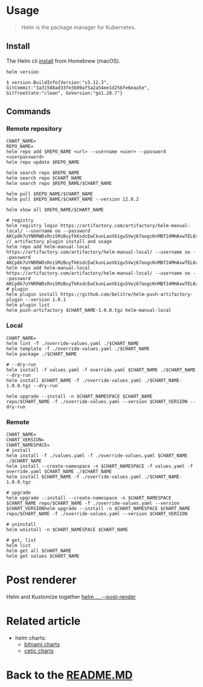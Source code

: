# Usage

> Helm is the package manager for Kubernetes.

## Install

The Helm cli [install][helm_install] from Homebrew (macOS).

```shell
helm version

$ version.BuildInfo{Version:"v3.12.3", GitCommit:"3a31588ad33fe3b89af5a2a54ee1d25bfe6eaa5e", GitTreeState:"clean", GoVersion:"go1.20.7"}
```

## Commands

### Remote repository

```shell
CHART_NAME=
REPO_NAME=
helm repo add $REPO_NAME <url> --username <user> --password <userpassword>
helm repo update $REPO_NAME

helm search repo $REPO_NAME
helm search repo $CHART_NAME
helm search repo $REPO_NAME/$CHART_NAME

helm pull $REPO_NAME/$CHART_NAME
helm pull $REPO_NAME/$CHART_NAME --version 12.8.2

helm show all $REPO_NAME/$CHART_NAME

# registry
helm registry login https://artifactory.com/artifactory/helm-manual-local/ --username oo --password AKCp8k7uYNRRWDsRniSMzBuyTkKsdcEwCkunLaoVb1gu5Vwj67oogcKnMBf24MHAxwTEL6x2f
// artifactory plugin install and usage
helm repo add helm-manual-local https://artifactory.com/artifactory/helm-manual-local/ --username oo --password AKCp8k7uYNRRWDsRniSMzBuyTkKsdcEwCkunLaoVb1gu5Vwj67oogcKnMBf24MHAxwTEL6x2f
helm repo add helm-manual-local https://artifactory.com/artifactory/helm-manual-local/ --username oo --password AKCp8k7uYNRRWDsRniSMzBuyTkKsdcEwCkunLaoVb1gu5Vwj67oogcKnMBf24MHAxwTEL6x2f
# plugin
helm plugin install https://github.com/belitre/helm-push-artifactory-plugin --version 1.0.1
helm plugin list
helm push-artifactory $CHART_NAME-1.0.0.tgz helm-manual-local
```

### Local

```shell
CHART_NAME=
helm lint -f ./override-values.yaml ./$CHART_NAME
helm template -f ./override-values.yaml ./$CHART_NAME
helm package ./$CHART_NAME

# --dry-run
helm install -f values.yaml -f override.yaml $CHART_NAME ./$CHART_NAME --dry-run
helm install $CHART_NAME -f ./override-values.yaml ./$CHART_NAME-1.0.0.tgz --dry-run

helm upgrade --install -n $CHART_NAMESPACE $CHART_NAME repo/$CHART_NAME -f ./override-values.yaml --version $CHART_VERSION --dry-run
```

### Remote

```shell
CHART_NAME=
CHART_VERSION=
CHART_NAMESPACE=
# install
helm install -f ./values.yaml -f ./override-values.yaml $CHART_NAME ./$CHART_NAME
helm install --create-namespace -n $CHART_NAMESPACE -f values.yaml -f override.yaml $CHART_NAME ./$CHART_NAME
helm install $CHART_NAME -f ./override-values.yaml ./$CHART_NAME-1.0.0.tgz

# upgrade
helm upgrade --install --create-namespace -n $CHART_NAMESPACE $CHART_NAME repo/$CHART_NAME -f ./override-values.yaml --version $CHART_VERSIONhelm upgrade --install -n $CHART_NAMESPACE $CHART_NAME repo/$CHART_NAME -f ./override-values.yaml --version $CHART_VERSION

# uninstall
helm unistall -n $CHART_NAMESPACE $CHART_NAME

# get, list
helm list
helm get all $CHART_NAME
helm get values $CHART_NAME
```

# Post renderer

Helm and Kustomize together [helm ... --post-render][post-render]

# Related article

* helm charts:
    * [bitnami charts][bitnami_charts]
    * [cetic charts][cetic_charts]

# Back to the [README.MD][readme]

[readme]:<../README.MD>

[helm_install]:<https://helm.sh/docs/intro/install/>

[cetic_charts]:<https://github.com/cetic/helm-charts>

[bitnami_charts]:<https://charts.bitnami.com/bitnami>

[post-render]:<https://github.com/thomastaylor312/advanced-helm-demos/tree/master/post-render>
